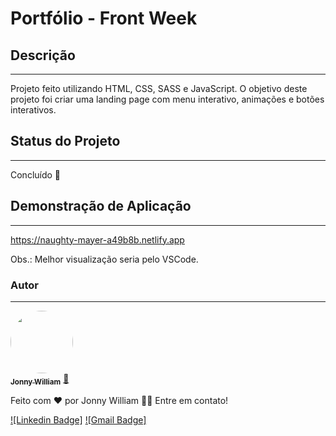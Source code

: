 # Portfólio - Front Week
###
## Descrição
---
Projeto feito utilizando HTML, CSS, SASS e JavaScript. 
O objetivo deste projeto foi criar uma landing page com menu interativo, animações e botões interativos.

## Status do Projeto
---
Concluído 🚀

## Demonstração de Aplicação
---
https://naughty-mayer-a49b8b.netlify.app

Obs.: Melhor visualização seria pelo VSCode.

### Autor
---

<a href="https://media-exp3.licdn.com/dms/image/C4E03AQHXPzV0bbW-tA/profile-displayphoto-shrink_800_800/0/1612268887607?e=1632355200&v=beta&t=epE32_QObuqcltUUIL6hGTLiysURXnfjEzQcwm6PY6I">
 <img style="border-radius: 50%;" src="https://media-exp3.licdn.com/dms/image/C4E03AQHXPzV0bbW-tA/profile-displayphoto-shrink_800_800/0/1612268887607?e=1632355200&v=beta&t=epE32_QObuqcltUUIL6hGTLiysURXnfjEzQcwm6PY6I" width="100px;" alt=""/>
 <br />
 <sub><b>Jonny William</b></sub></a> <a href="https://www.instagram.com/jonnywilliampr/" title="Jonny">🚀</a>


Feito com ❤️ por Jonny William 👋🏽 Entre em contato!

[![Linkedin Badge]](https://www.linkedin.com/in/jonnywilliampr/) 
[![Gmail Badge]](mailto:jonnywilliampr@gmail.com)
